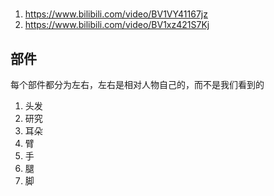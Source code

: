 # 



1. https://www.bilibili.com/video/BV1VY41167jz
2. https://www.bilibili.com/video/BV1xz421S7Kj

## 部件

每个部件都分为左右，左右是相对人物自己的，而不是我们看到的

1. 头发
2. 研究
3. 耳朵
4. 臂
5. 手
6. 腿
7. 脚